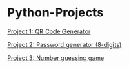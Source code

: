 # Python-Projects

[Project 1: QR Code Generator](https://github.com/Akgoldie/Python-Projects/blob/main/Project_1.py)

[Project 2: Password generator (8-digits)](https://github.com/Akgoldie/Python-Projects/blob/main/Project_2.py)

[Project 3: Number guessing game]()
